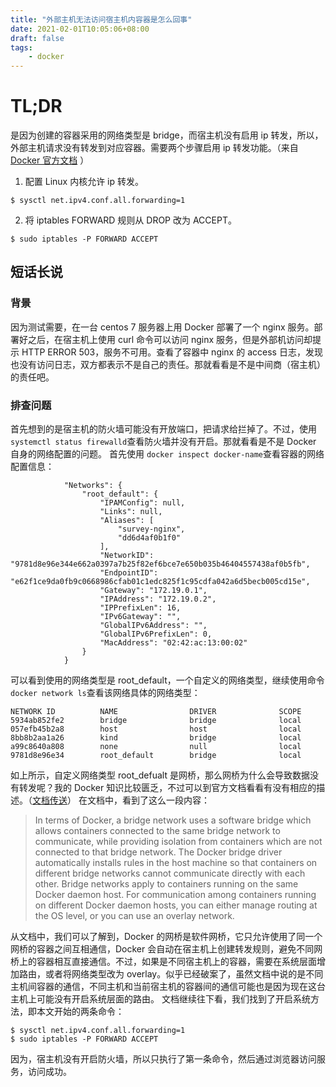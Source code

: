 ```yaml
---
title: "外部主机无法访问宿主机内容器是怎么回事"
date: 2021-02-01T10:05:06+08:00
draft: false
tags: 
    - docker
---
```


# TL;DR
是因为创建的容器采用的网络类型是 bridge，而宿主机没有启用 ip 转发，所以，外部主机请求没有转发到对应容器。需要两个步骤启用 ip 转发功能。（来自 [Docker 官方文档](https://docs.docker.com/network/bridge/#enable-forwarding-from-docker-containers-to-the-outside-world) ）
1. 配置 Linux 内核允许 ip 转发。
```
$ sysctl net.ipv4.conf.all.forwarding=1
```
2. 将 iptables FORWARD 规则从 DROP 改为 ACCEPT。
```
$ sudo iptables -P FORWARD ACCEPT
```

## 短话长说
### 背景
因为测试需要，在一台 centos 7 服务器上用 Docker 部署了一个 nginx 服务。部署好之后，在宿主机上使用 curl 命令可以访问 nginx 服务，但是外部机访问却提示 HTTP ERROR 503，服务不可用。查看了容器中 nginx 的 access 日志，发现也没有访问日志，双方都表示不是自己的责任。那就看看是不是中间商（宿主机）的责任吧。
### 排查问题
首先想到的是宿主机的防火墙可能没有开放端口，把请求给拦掉了。不过，使用 `systemctl status firewalld`查看防火墙并没有开启。那就看看是不是 Docker 自身的网络配置的问题。
首先使用 `docker inspect docker-name`查看容器的网络配置信息：

```
            "Networks": {
                "root_default": {
                    "IPAMConfig": null,
                    "Links": null,
                    "Aliases": [
                        "survey-nginx",
                        "dd6d4af0b1f0"
                    ],
                    "NetworkID": "9781d8e96e344e662a0397a7b25f82ef6bce7e650b035b46404557438af0b5fb",
                    "EndpointID": "e62f1ce9da0fb9c0668986cfab01c1edc825f1c95cdfa042a6d5becb005cd15e",
                    "Gateway": "172.19.0.1",
                    "IPAddress": "172.19.0.2",
                    "IPPrefixLen": 16,
                    "IPv6Gateway": "",
                    "GlobalIPv6Address": "",
                    "GlobalIPv6PrefixLen": 0,
                    "MacAddress": "02:42:ac:13:00:02"
                }
            }
```

可以看到使用的网络类型是 root_default，一个自定义的网络类型，继续使用命令 `docker network ls`查看该网络具体的网络类型：
```
NETWORK ID          NAME                DRIVER              SCOPE
5934ab852fe2        bridge              bridge              local
057efb45b2a8        host                host                local
8bb8b2aa1a26        kind                bridge              local
a99c8640a808        none                null                local
9781d8e96e34        root_default        bridge              local
```

如上所示，自定义网络类型 root_defualt 是网桥，那么网桥为什么会导致数据没有转发呢？我的 Docker 知识比较匮乏，不过可以到官方文档看看有没有相应的描述。（[文档传送](https://docs.docker.com/network/bridge/)）
在文档中，看到了这么一段内容：

> In terms of Docker, a bridge network uses a software bridge which allows containers connected to the same bridge network to communicate, while providing isolation from containers which are not connected to that bridge network. The Docker bridge driver automatically installs rules in the host machine so that containers on different bridge networks cannot communicate directly with each other.
> Bridge networks apply to containers running on the same Docker daemon host. For communication among containers running on different Docker daemon hosts, you can either manage routing at the OS level, or you can use an overlay network.

从文档中，我们可以了解到，Docker 的网桥是软件网桥，它只允许使用了同一个网桥的容器之间互相通信，Docker 会自动在宿主机上创建转发规则，避免不同网桥上的容器相互直接通信。不过，如果是不同宿主机上的容器，需要在系统层面增加路由，或者将网络类型改为 overlay。似乎已经破案了，虽然文档中说的是不同主机间容器的通信，不同主机和当前宿主机的容器间的通信可能也是因为现在这台主机上可能没有开启系统层面的路由。
文档继续往下看，我们找到了开启系统方法，即本文开始的两条命令：
```
$ sysctl net.ipv4.conf.all.forwarding=1
$ sudo iptables -P FORWARD ACCEPT
```
因为，宿主机没有开启防火墙，所以只执行了第一条命令，然后通过浏览器访问服务，访问成功。